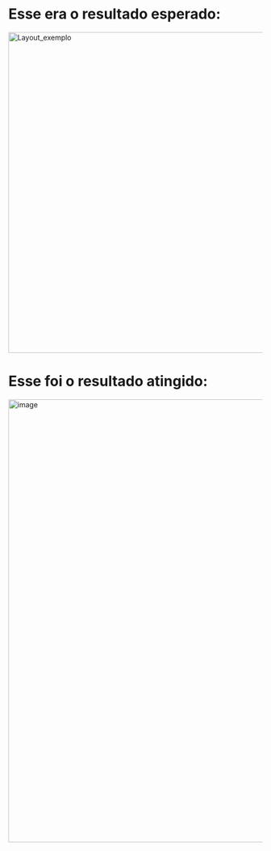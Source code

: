 <h1>Esse era o resultado esperado:</h1>
<img width="1295" height="635" alt="Layout_exemplo" src="https://github.com/user-attachments/assets/c30087ef-20ec-4a54-b120-c27698eb2769" />

<h1>Esse foi o resultado atingido:</h1>
<img width="1919" height="877" alt="image" src="https://github.com/user-attachments/assets/e0ced05f-e0d7-410f-92fa-5f6a8e6d39c6" />
